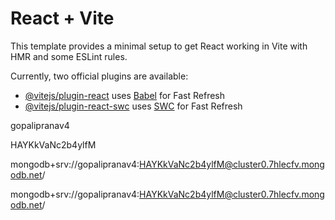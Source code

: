 # React + Vite

This template provides a minimal setup to get React working in Vite with HMR and some ESLint rules.

Currently, two official plugins are available:

- [@vitejs/plugin-react](https://github.com/vitejs/vite-plugin-react/blob/main/packages/plugin-react/README.md) uses [Babel](https://babeljs.io/) for Fast Refresh
- [@vitejs/plugin-react-swc](https://github.com/vitejs/vite-plugin-react-swc) uses [SWC](https://swc.rs/) for Fast Refresh

gopalipranav4

HAYKkVaNc2b4ylfM

mongodb+srv://gopalipranav4:HAYKkVaNc2b4ylfM@cluster0.7hlecfv.mongodb.net/

mongodb+srv://gopalipranav4:HAYKkVaNc2b4ylfM@cluster0.7hlecfv.mongodb.net/
